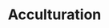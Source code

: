 ---
title: Acculturation
longTitle: 'Acculturation'
tags:
- gccommon
french:
- "[[Acculturation]]"
relatedTerm:
- "[[Culture]]"
use:
- "[[Cultural assimilation]]"
---